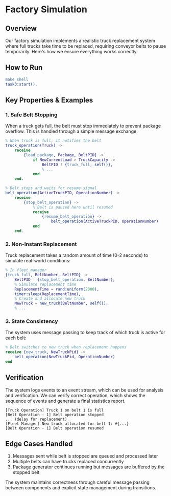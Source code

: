 # Factory Simulation

## Overview
Our factory simulation implements a realistic truck replacement system where full trucks take time to be replaced, requiring conveyor belts to pause temporarily. Here's how we ensure everything works correctly.

## How to Run

```erlang
make shell
task3:start().
```

## Key Properties & Examples

### 1. Safe Belt Stopping
When a truck gets full, the belt must stop immediately to prevent package overflow. This is handled through a simple message exchange:

```erlang
% When truck is full, it notifies the belt
truck_operation(Truck) ->
    receive
        {load_package, Package, BeltPID} ->
            if NewCurrentLoad > TruckCapacity ->
                BeltPID ! {truck_full, self()},
                % ...
            end
    end.

% Belt stops and waits for resume signal
belt_operation(ActiveTruckPID, OperationNumber) -> 
    receive
        {stop_belt_operation} -> 
            % Belt is paused here until resumed
            receive
                {resume_belt_operation} ->
                    belt_operation(ActiveTruckPID, OperationNumber)
            end
    end.
```

### 2. Non-Instant Replacement
Truck replacement takes a random amount of time (0-2 seconds) to simulate real-world conditions:

```erlang
% In fleet_manager
{truck_full, BeltNumber, BeltPID} -> 
    BeltPID ! {stop_belt_operation, BeltNumber},
    % Simulate replacement time
    ReplacementTime = rand:uniform(2000),
    timer:sleep(ReplacementTime),
    % Create and allocate new truck
    NewTruck = new_truck(BeltNumber, self()),
    % ...
```

### 3. State Consistency 
The system uses message passing to keep track of which truck is active for each belt:

```erlang
% Belt switches to new truck when replacement happens
receive {new_truck, NewTruckPid} -> 
    belt_operation(NewTruckPid, OperationNumber)
end
```

## Verification
The system logs events to an event stream, which can be used for analysis and verification.
We can verify correct operation, which shows the sequence of events and generate a final statistics report.

```
[Truck Operation] Truck 1 on belt 1 is full
[Belt Operation - 1] Belt operation stopped
... (delay for replacement)
[Fleet Manager] New truck allocated for belt 1: #{...}
[Belt Operation - 1] Belt operation resumed
```

## Edge Cases Handled
1. Messages sent while belt is stopped are queued and processed later
2. Multiple belts can have trucks replaced concurrently
3. Package generator continues running but messages are buffered by the stopped belt

The system maintains correctness through careful message passing between components and explicit state management during transitions.
